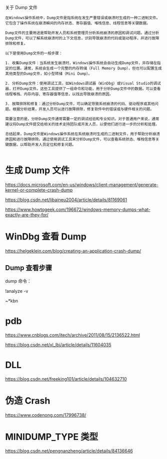 关于 Dump 文件

```
在Windows操作系统中，Dump文件是指系统在发生严重错误或崩溃时生成的一种二进制文件。它包含了操作系统在崩溃瞬间的内存状态、寄存器值、堆栈信息、线程信息等关键数据。

Dump文件的主要用途是帮助开发人员和系统管理员分析系统崩溃的原因和调试问题。通过分析Dump文件，可以了解系统崩溃时的上下文信息，识别导致崩溃的代码或驱动程序，并进行故障排除和修复。

以下是使用Dump文件的一般步骤：

1. 收集Dump文件：当系统发生崩溃时，Windows操作系统会自动生成Dump文件，并存储在指定的位置。通常，系统会生成一个完整的内存转储（Full Memory Dump），但也可以配置生成其他类型的Dump文件，如小型转储（Mini Dump）。

2. 分析Dump文件：使用调试工具，如Windows调试器（WinDbg）或Visual Studio的调试器，打开Dump文件。这些工具提供了一组命令和功能，用于分析Dump文件中的数据。可以查看线程堆栈、内存内容、寄存器值等信息，以找出导致崩溃的原因。

3. 故障排除和修复：通过分析Dump文件，可以确定导致系统崩溃的代码、驱动程序或其他问题。根据分析结果，开发人员可以进行故障排除，修复软件中的错误或与硬件相关的问题。

需要注意的是，分析Dump文件通常需要一定的调试经验和专业知识。对于普通用户来说，通常建议将Dump文件提交给相关的技术支持团队或开发人员，以便他们进行进一步的分析和处理。

总结起来，Dump文件是Windows操作系统在系统崩溃时生成的二进制文件，用于帮助分析崩溃原因和进行故障排除。通过使用调试工具来分析Dump文件，可以查看系统状态、堆栈信息等关键数据，以帮助开发人员定位和修复问题。


```


# 生成 Dump 文件

https://docs.microsoft.com/en-us/windows/client-management/generate-kernel-or-complete-crash-dump

https://blog.csdn.net/libaineu2004/article/details/81169061


https://www.howtogeek.com/196672/windows-memory-dumps-what-exactly-are-they-for/

# WinDbg 查看 Dump

https://helgeklein.com/blog/creating-an-application-crash-dump/


## Dump 查看步骤

dump 命令：

!analyze -v

~*kbn

# pdb

https://www.cnblogs.com/itech/archive/2011/08/15/2136522.html

https://blog.csdn.net/xl_lbj/article/details/11604035


# DLL 

https://blog.csdn.net/freeking101/article/details/104632710

# 伪造 Crash

https://www.codenong.com/17996738/


# MINIDUMP_TYPE 类型

https://blog.csdn.net/pengnanzheng/article/details/84136646


